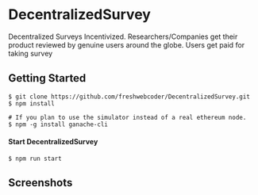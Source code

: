 # DecentralizedSurvey

Decentralized Surveys Incentivized. Researchers/Companies get their product reviewed by genuine users around the globe. Users get paid for taking survey

## Getting Started


```
$ git clone https://github.com/freshwebcoder/DecentralizedSurvey.git
$ npm install

# If you plan to use the simulator instead of a real ethereum node.
$ npm -g install ganache-cli
```

#### Start DecentralizedSurvey

```
$ npm run start
```

## Screenshots
